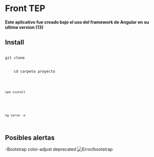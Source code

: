 <h1> Front TEP </h1>

<h4>Este aplicativo fue creado bajo el uso del framework de Angular en su ultima version (13)</h4>
<h2>Install</h2>
<code> 
git clone 
</code> <br>
<code>
    cd carpeta proyecto 
</code><br>
<code>

    npm install 
</code>
<code>

    ng serve -o 
</code>
<h2>Posibles alertas</h2>
-Bootstrap color-adjust deprecated
<img src="https://lh3.googleusercontent.com/3Ie8bpaBWllERpU_rOjOh74DgKyDx0Jx1fKDnbv061SG2kNtZn-2qJ3tt_kU4EhDXRvj=s170" alt="Error/bootstrap">
